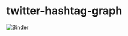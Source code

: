 # twitter-hashtag-graph

[![Binder](https://mybinder.org/badge_logo.svg)](https://mybinder.org/v2/gh/lucas91batista/twitter-hashtag-graph/master)
